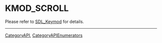 # KMOD_SCROLL

Please refer to [SDL_Keymod](SDL_Keymod) for details.

----
[CategoryAPI](CategoryAPI), [CategoryAPIEnumerators](CategoryAPIEnumerators)

